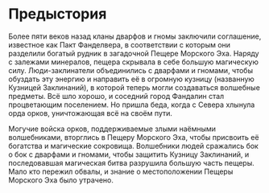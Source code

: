 
# Предыстория
Более пяти веков назад кланы дварфов и гномы заключили соглашение, известное как Пакт Фанделвера, в соответствии с которым они разделили богатый рудник в загадочной Пещере Морского Эха. Наряду с залежами минералов, пещера скрывала в себе большую магическую силу. Люди-заклинатели объединились с дварфами и гномами, чтобы обуздать эту энергию и направить её в огромную кузницу (названную Кузницей Заклинаний), в которой теперь могли создаваться волшебные предметы. Всё шло хорошо, и соседний город Фандалин стал процветающим поселением. Но пришла беда, когда с Севера хлынула орда орков, уничтожающая всё на своём пути. 

Могучие войска орков, поддерживаемые злыми наёмными волшебниками, вторглись в Пещеру Морского Эха, чтобы присвоить её богатства и магические сокровища. Волшебники людей сражались бок о бок с дварфами и гномами, чтобы защитить Кузницу Заклинаний, и последовавшая магическая битва разрушила большую часть пещеры. Мало кто пережил обвалы, и знание о местоположении Пещеры Морского Эха было утрачено.